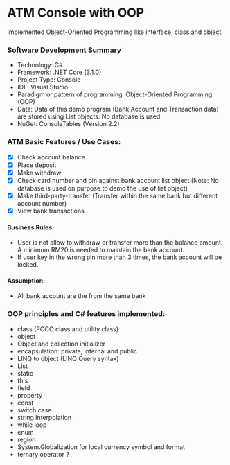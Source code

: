 ﻿# ATM Console with OOP
Implemented Object-Oriented Programming like interface, class and object.


### Software Development Summary
- Technology: C#
- Framework: .NET Core (3.1.0)
- Project Type: Console
- IDE: Visual Studio 
- Paradigm or pattern of programming: Object-Oriented Programming (OOP)
- Data: Data of this demo program (Bank Account and Transaction data) are stored using List objects. No database is used.
- NuGet: ConsoleTables (Version 2.2)

### ATM Basic Features / Use Cases:
- [x] Check account balance
- [x] Place deposit
- [x] Make withdraw
- [x] Check card number and pin against bank account list object (Note: No database is used on purpose to demo the use of list object)
- [x] Make third-party-transfer (Transfer within the same bank but different account number)
- [x] View bank transactions

#### Business Rules:
- User is not allow to withdraw or transfer more than the balance amount. A minimum RM20 is needed to maintain the bank account.
- If user key in the wrong pin more than 3 times, the bank account will be locked.

#### Assumption:
- All bank account are the from the same bank

### OOP principles and C# features implemented:
- class (POCO class and utility class)
- object
- Object and collection initializer
- encapsulation: private, internal and public
- LINQ to object (LINQ Query syntax)
- List
- static
- this
- field
- property
- const
- switch case
- string interpolation
- while loop
- enum
- region
- System.Globalization for local currency symbol and format
- ternary operator ?

